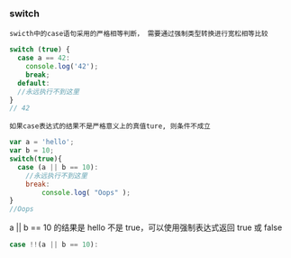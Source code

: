 ### switch

`swicth中的case语句采用的严格相等判断， 需要通过强制类型转换进行宽松相等比较`

```js
switch (true) {
  case a == 42:
    console.log('42');
    break;
  default:
  //永远执行不到这里
}
// 42
```

`如果case表达式的结果不是严格意义上的真值ture, 则条件不成立`

```js
var a = 'hello';
var b = 10;
switch(true){
  case (a || b == 10):
    //永远执行不到这里
    break:
        console.log( "Oops" );
}
//Oops
```

a || b == 10 的结果是 hello 不是 true，可以使用强制表达式返回 true 或 false

```js
case !!(a || b == 10):
```

